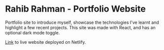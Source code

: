 # Rahib Rahman - Portfolio Website
Portfolio site to introduce myself, showcase the technologies I've learnt and highlight a few recent projects. This site was made with React, and has an optional dark mode toggle.

[Link](http://rahib-rahman.netlify.app/ "Link") to live website deployed on Netlify.
